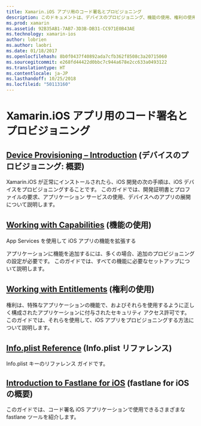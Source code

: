 ```yaml
---
title: Xamarin.iOS アプリ用のコード署名とプロビジョニング
description: このドキュメントは、デバイスのプロビジョニング、機能の使用、権利の使用、Info.plist ファイル、fastlane について説明するガイドにリンクしています。
ms.prod: xamarin
ms.assetid: 92B35AB1-7AB7-3D3B-DB31-CC971E0B43AE
ms.technology: xamarin-ios
author: lobrien
ms.author: laobri
ms.date: 01/18/2017
ms.openlocfilehash: 8b0f0437f40892ada7cfb362f8508c3a20715060
ms.sourcegitcommit: e268fd44422d0bbc7c944a678e2cc633a0493122
ms.translationtype: HT
ms.contentlocale: ja-JP
ms.lasthandoff: 10/25/2018
ms.locfileid: "50113160"
---
```

# <a name="code-signing-and-provisioning-for-xamarinios-apps"></a>Xamarin.iOS アプリ用のコード署名とプロビジョニング

## <a name="device-provisioning--introductioniosget-startedinstallationdevice-provisioningindexmd"></a>[Device Provisioning – Introduction](~/ios/get-started/installation/device-provisioning/index.md) (デバイスのプロビジョニング: 概要)

Xamarin.iOS が正常にインストールされたら、iOS 開発の次の手順は、iOS デバイスをプロビジョニングすることです。 このガイドでは、開発証明書とプロファイルの要求、アプリケーション サービスの使用、デバイスへのアプリの展開について説明します。

## <a name="working-with-capabilitiescapabilitiesindexmd"></a>[Working with Capabilities](capabilities/index.md) (機能の使用)

App Services を使用して iOS アプリの機能を拡張する

アプリケーションに機能を追加するには、多くの場合、追加のプロビジョニングの設定が必要です。 このガイドでは、すべての機能に必要なセットアップについて説明します。

## <a name="working-with-entitlementsentitlementsmd"></a>[Working with Entitlements](entitlements.md) (権利の使用)

権利は、特殊なアプリケーションの機能で、およびそれらを使用するように正しく構成されたアプリケーションに付与されたセキュリティ アクセス許可です。 このガイドでは、それらを使用して、iOS アプリをプロビジョニングする方法について説明します。

## <a name="infoplist-referenceinfoplist-referencemd"></a>[Info.plist Reference](infoplist-reference.md) (Info.plist リファレンス)

Info.plist キーのリファレンス ガイドです。

## <a name="introduction-to-fastlane-for-iosiosdeploy-testprovisioningfastlaneindexmd"></a>[Introduction to Fastlane for iOS](~/ios/deploy-test/provisioning/fastlane/index.md) (fastlane for iOS の概要)

このガイドでは、コード署名 iOS アプリケーションで使用できるさまざまな fastlane ツールを紹介します。
